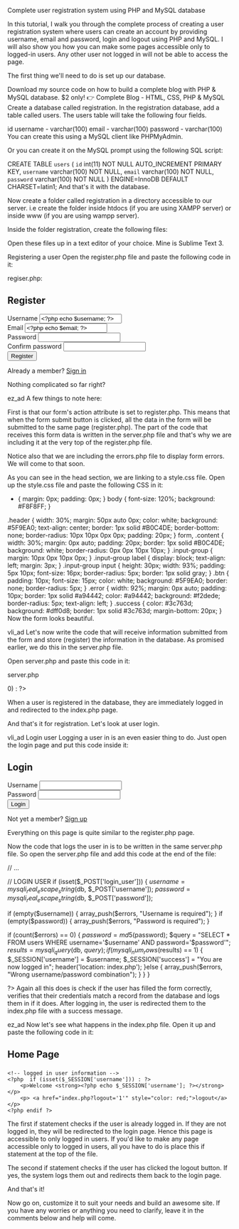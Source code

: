 Complete user registration system using PHP and MySQL database

In this tutorial, I walk you through the complete process of creating a user registration system where users can create an account by providing username, email and password, login and logout using PHP and MySQL. I will also show you how you can make some pages accessible only to logged-in users. Any other user not logged in will not be able to access the page.

The first thing we'll need to do is set up our database. 

Download my source code on how to build a complete blog with PHP & MySQL database. $2 only! 👉 Complete Blog - HTML, CSS, PHP & MySQL
Create a database called registration. In the registration database, add a table called users. The users table will take the following four fields.

id
username  -  varchar(100)
email  -  varchar(100)
password  -  varchar(100)
You can create this using a MySQL client like PHPMyAdmin.



Or you can create it on the MySQL prompt using the following SQL script:

CREATE TABLE `users` (
  `id` int(11) NOT NULL AUTO_INCREMENT PRIMARY KEY,
  `username` varchar(100) NOT NULL,
  `email` varchar(100) NOT NULL,
  `password` varchar(100) NOT NULL
) ENGINE=InnoDB DEFAULT CHARSET=latin1;
And that's it with the database. 

Now create a folder called registration in a directory accessible to our server. i.e create the folder inside htdocs (if you are using XAMPP server) or inside www (if you are using wampp server).

Inside the folder registration, create the following files: 

 

Open these files up in a text editor of your choice. Mine is Sublime Text 3.

Registering a user
Open the register.php file and paste the following code in it:

regiser.php:

<?php include('server.php') ?>
<!DOCTYPE html>
<html>
<head>
  <title>Registration system PHP and MySQL</title>
  <link rel="stylesheet" type="text/css" href="style.css">
</head>
<body>
  <div class="header">
        <h2>Register</h2>
  </div>
        
  <form method="post" action="register.php">
        <?php include('errors.php'); ?>
        <div class="input-group">
          <label>Username</label>
          <input type="text" name="username" value="<?php echo $username; ?>">
        </div>
        <div class="input-group">
          <label>Email</label>
          <input type="email" name="email" value="<?php echo $email; ?>">
        </div>
        <div class="input-group">
          <label>Password</label>
          <input type="password" name="password_1">
        </div>
        <div class="input-group">
          <label>Confirm password</label>
          <input type="password" name="password_2">
        </div>
        <div class="input-group">
          <button type="submit" class="btn" name="reg_user">Register</button>
        </div>
        <p>
                Already a member? <a href="login.php">Sign in</a>
        </p>
  </form>
</body>
</html>
 

Nothing complicated so far right?

ez_ad
A few things to note here:

First is that our form's action attribute is set to register.php. This means that when the form submit button is clicked, all the data in the form will be submitted to the same page (register.php). The part of the code that receives this form data is written in the server.php file and that's why we are including it at the very top of the register.php file.

Notice also that we are including the errors.php file to display form errors. We will come to that soon.

As you can see in the head section, we are linking to a style.css file. Open up the style.css file and paste the following CSS in it:

* {
  margin: 0px;
  padding: 0px;
}
body {
  font-size: 120%;
  background: #F8F8FF;
}

.header {
  width: 30%;
  margin: 50px auto 0px;
  color: white;
  background: #5F9EA0;
  text-align: center;
  border: 1px solid #B0C4DE;
  border-bottom: none;
  border-radius: 10px 10px 0px 0px;
  padding: 20px;
}
form, .content {
  width: 30%;
  margin: 0px auto;
  padding: 20px;
  border: 1px solid #B0C4DE;
  background: white;
  border-radius: 0px 0px 10px 10px;
}
.input-group {
  margin: 10px 0px 10px 0px;
}
.input-group label {
  display: block;
  text-align: left;
  margin: 3px;
}
.input-group input {
  height: 30px;
  width: 93%;
  padding: 5px 10px;
  font-size: 16px;
  border-radius: 5px;
  border: 1px solid gray;
}
.btn {
  padding: 10px;
  font-size: 15px;
  color: white;
  background: #5F9EA0;
  border: none;
  border-radius: 5px;
}
.error {
  width: 92%; 
  margin: 0px auto; 
  padding: 10px; 
  border: 1px solid #a94442; 
  color: #a94442; 
  background: #f2dede; 
  border-radius: 5px; 
  text-align: left;
}
.success {
  color: #3c763d; 
  background: #dff0d8; 
  border: 1px solid #3c763d;
  margin-bottom: 20px;
}
Now the form looks beautiful.

vli_ad
Let's now write the code that will receive information submitted from the form and store (register) the information in the database. As promised earlier, we do this in the server.php file.

Open server.php and paste this code in it:

server.php

<?php
session_start();

// initializing variables
$username = "";
$email    = "";
$errors = array(); 

// connect to the database
$db = mysqli_connect('localhost', 'root', '', 'registration');

// REGISTER USER
if (isset($_POST['reg_user'])) {
  // receive all input values from the form
  $username = mysqli_real_escape_string($db, $_POST['username']);
  $email = mysqli_real_escape_string($db, $_POST['email']);
  $password_1 = mysqli_real_escape_string($db, $_POST['password_1']);
  $password_2 = mysqli_real_escape_string($db, $_POST['password_2']);

  // form validation: ensure that the form is correctly filled ...
  // by adding (array_push()) corresponding error unto $errors array
  if (empty($username)) { array_push($errors, "Username is required"); }
  if (empty($email)) { array_push($errors, "Email is required"); }
  if (empty($password_1)) { array_push($errors, "Password is required"); }
  if ($password_1 != $password_2) {
        array_push($errors, "The two passwords do not match");
  }

  // first check the database to make sure 
  // a user does not already exist with the same username and/or email
  $user_check_query = "SELECT * FROM users WHERE username='$username' OR email='$email' LIMIT 1";
  $result = mysqli_query($db, $user_check_query);
  $user = mysqli_fetch_assoc($result);
  
  if ($user) { // if user exists
    if ($user['username'] === $username) {
      array_push($errors, "Username already exists");
    }

    if ($user['email'] === $email) {
      array_push($errors, "email already exists");
    }
  }

  // Finally, register user if there are no errors in the form
  if (count($errors) == 0) {
        $password = md5($password_1);//encrypt the password before saving in the database

        $query = "INSERT INTO users (username, email, password) 
                          VALUES('$username', '$email', '$password')";
        mysqli_query($db, $query);
        $_SESSION['username'] = $username;
        $_SESSION['success'] = "You are now logged in";
        header('location: index.php');
  }
}

// ... 
Sessions are used to track logged in users and so we include a session_start() at the top of the file.

The comments in the code pretty much explain everything, but I'll highlight a few things here.

The if statement determines if the reg_user button on the registration form is clicked. Remember, in our form, the submit button has a name attribute set to reg_user and that is what we are referencing in the if statement.

All the data is received from the form and checked to make sure that the user correctly filled the form. Passwords are also compared to make sure they match.

If no errors were encountered, the user is registered in the users table in the database with a hashed password. The hashed password is for security reasons. It ensures that even if a hacker manages to gain access to your database, they would not be able to read your password.

But error messages are not displaying now because our errors.php file is still empty. To display the errors, paste this code in the errors.php file.

<?php  if (count($errors) > 0) : ?>
  <div class="error">
        <?php foreach ($errors as $error) : ?>
          <p><?php echo $error ?></p>
        <?php endforeach ?>
  </div>
<?php  endif ?>
When a user is registered in the database, they are immediately logged in and redirected to the index.php page.

And that's it for registration. Let's look at user login.

vli_ad
Login user
Logging a user in is an even easier thing to do. Just open the login page and put this code inside it:

<?php include('server.php') ?>
<!DOCTYPE html>
<html>
<head>
  <title>Registration system PHP and MySQL</title>
  <link rel="stylesheet" type="text/css" href="style.css">
</head>
<body>
  <div class="header">
        <h2>Login</h2>
  </div>
         
  <form method="post" action="login.php">
        <?php include('errors.php'); ?>
        <div class="input-group">
                <label>Username</label>
                <input type="text" name="username" >
        </div>
        <div class="input-group">
                <label>Password</label>
                <input type="password" name="password">
        </div>
        <div class="input-group">
                <button type="submit" class="btn" name="login_user">Login</button>
        </div>
        <p>
                Not yet a member? <a href="register.php">Sign up</a>
        </p>
  </form>
</body>
</html>
Everything on this page is quite similar to the register.php page.

Now the code that logs the user in is to be written in the same server.php file. So open the server.php file and add this code at the end of the file:

// ... 

// LOGIN USER
if (isset($_POST['login_user'])) {
  $username = mysqli_real_escape_string($db, $_POST['username']);
  $password = mysqli_real_escape_string($db, $_POST['password']);

  if (empty($username)) {
        array_push($errors, "Username is required");
  }
  if (empty($password)) {
        array_push($errors, "Password is required");
  }

  if (count($errors) == 0) {
        $password = md5($password);
        $query = "SELECT * FROM users WHERE username='$username' AND password='$password'";
        $results = mysqli_query($db, $query);
        if (mysqli_num_rows($results) == 1) {
          $_SESSION['username'] = $username;
          $_SESSION['success'] = "You are now logged in";
          header('location: index.php');
        }else {
                array_push($errors, "Wrong username/password combination");
        }
  }
}

?>
Again all this does is check if the user has filled the form correctly, verifies that their credentials match a record from the database and logs them in if it does. After logging in, the user is redirected them to the index.php file with a success message.

ez_ad
Now let's see what happens in the index.php file. Open it up and paste the following code in it:

<?php 
  session_start(); 

  if (!isset($_SESSION['username'])) {
        $_SESSION['msg'] = "You must log in first";
        header('location: login.php');
  }
  if (isset($_GET['logout'])) {
        session_destroy();
        unset($_SESSION['username']);
        header("location: login.php");
  }
?>
<!DOCTYPE html>
<html>
<head>
        <title>Home</title>
        <link rel="stylesheet" type="text/css" href="style.css">
</head>
<body>

<div class="header">
        <h2>Home Page</h2>
</div>
<div class="content">
        <!-- notification message -->
        <?php if (isset($_SESSION['success'])) : ?>
      <div class="error success" >
        <h3>
          <?php 
                echo $_SESSION['success']; 
                unset($_SESSION['success']);
          ?>
        </h3>
      </div>
        <?php endif ?>

    <!-- logged in user information -->
    <?php  if (isset($_SESSION['username'])) : ?>
        <p>Welcome <strong><?php echo $_SESSION['username']; ?></strong></p>
        <p> <a href="index.php?logout='1'" style="color: red;">logout</a> </p>
    <?php endif ?>
</div>
                
</body>
</html>
The first if statement checks if the user is already logged in. If they are not logged in, they will be redirected to the login page. Hence this page is accessible to only logged in users. If you'd like to make any page accessible only to logged in users, all you have to do is place this if statement at the top of the file.

The second if statement checks if the user has clicked the logout button. If yes, the system logs them out and redirects them back to the login page.

And that's it!

Now go on, customize it to suit your needs and build an awesome site. If you have any worries or anything you need to clarify, leave it in the comments below and help will come.
